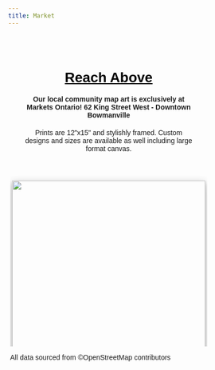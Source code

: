 ```yaml
---
title: Market
---
```


<html>
<meta charset="utf-8" />
<head>
<title>Market Preview</title>
<meta name="viewport" content="width=device-width, initial-scale=1.0">
<!-- Global site tag (gtag.js) - Google Analytics -->
<script async src="https://www.googletagmanager.com/gtag/js?id=G-3RKGWJ9K0S"></script>
<script>
  window.dataLayer = window.dataLayer || [];
  function gtag(){dataLayer.push(arguments);}
  gtag('js', new Date());

  gtag('config', 'G-3RKGWJ9K0S');
</script>	  
  
<style>
* {
  box-sizing: border-box;
}

body {
  margin: 0;
  font-family: Arial, Helvetica, sans-serif;
}

.header {
  text-align: center;
  padding: 32px;
}
a {
  color: black;
}	
.row {
  display: -ms-flexbox; /* IE 10 */
  display: flex;
  -ms-flex-wrap: wrap; /* IE 10 */
  flex-wrap: wrap;
  padding: 0 4px;
}

/* Create two equal columns that sits next to each other */
.column {
  -ms-flex: 50%; /* IE 10 */
  flex: 50%;
  padding: 0 4px;
}

.column img {
  margin-top: 10px;
  vertical-align: middle;
  box-shadow: 0 4px 8px 0 rgba(0, 0, 0, 0.2), 0 6px 20px 0 rgba(0, 0, 0, 0.19);
}

</style>
</head>
<body>

<!-- Header -->
<div class="header" id="myHeader">
  <h1><a href="https://reachabove.ca">Reach Above</a></h1>
  <h4>Our local community map art is exclusively at Markets Ontario! 62 King Street West - Downtown Bowmanville</h4>
  <p>Prints are 12"x15" and stylishly framed. Custom designs and sizes are available as well including large format canvas.</p>
</div>  

<!-- Photo Grid -->
<div class="row"> 
  <div class="column">
    <img src="/Markets/20_WhiteBlue.png" style="width:100%">
    <img src="/Markets/08_WhiteBlack.png" style="width:100%">
    <img src="/Markets/10_WhiteBlack.png" style="width:100%">
    <img src="/Markets/04_WhiteBlack_x3.png" style="width:100%">
    <img src="/Markets/14_BlueWhite.png" style="width:100%">
    <img src="/Markets/08_WhiteBlue2.png" style="width:100%">
    <img src="/Markets/02_WhiteBlack.png" style="width:100%">
    <img src="/Markets/A3_White_Blue_Mock1.png" style="width:100%">
    <img src="/Markets/04_WhiteBlack.png" style="width:100%">
    <img src="/Markets/08_Strava.png" style="width:100%">
    
    </div>
</div>
<p>All data sourced from ©OpenStreetMap contributors</p>

<script>
   
 
// Get the elements with class="column"
var elements = document.getElementsByClassName("column");

// Declare a loop variable
var i;

// Full-width images
function one() {
    for (i = 0; i < elements.length; i++) {
    elements[i].style.msFlex = "100%";  // IE10
    elements[i].style.flex = "100%";
  }
}

// Add active class to the current button (highlight it)
var header = document.getElementById("myHeader");
var btns = header.getElementsByClassName("btn");
for (var i = 0; i < btns.length; i++) {
  btns[i].addEventListener("click", function() {
    var current = document.getElementsByClassName("active");
    current[0].className = current[0].className.replace(" active", "");
    this.className += " active";
  });
}
</script>

</body>
</html>
